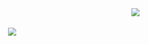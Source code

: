 <img  align="right" src="https://visitor-badge.laobi.icu/badge?page_id=EwiJosepha-EwiJosepha" />
<h1 align="center">
  <img src="https://readme-typing-svg.herokuapp.com?font=Righteous&size=35&center=true&vCenter=true&width=500&height=10&duration=4000&lines=Hey+There!+I+am+Josey+😄;" />
</h1>

<!--
**EwiJosepha/EwiJosepha** is a ✨ _special_ ✨ repository because its `README.md` (this file) appears on your GitHub profile.

Here are some ideas to get you started:

- 🔭 I’m currently working on ...
- 🌱 I’m currently learning ...
- 👯 I’m looking to collaborate on ...
- 🤔 I’m looking for help with ...
- 💬 Ask me about ...
- 📫 How to reach me: ...
- 😄 Pronouns: ...
- ⚡ Fun fact: ...
-->
